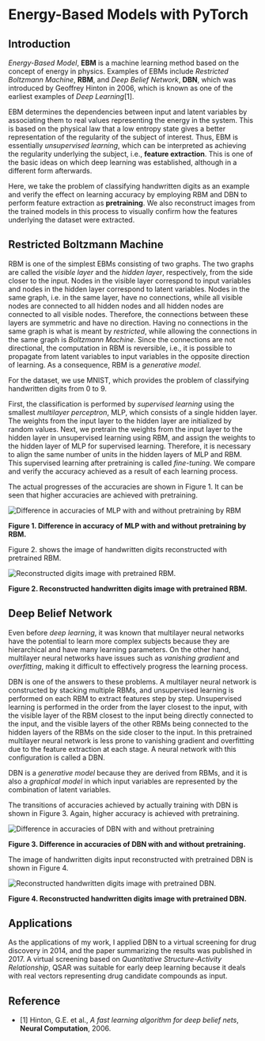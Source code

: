# Energy-Based Models with PyTorch

## Introduction

*Energy-Based Model*, **EBM** is a machine learning method based on the concept of energy in physics. 
Examples of EBMs include *Restricted Boltzmann Machine*, **RBM**, and *Deep Belief Network*, **DBN**, 
which was introduced by Geoffrey Hinton in 2006, which is known as one of the earliest examples of *Deep Learning*[1].

EBM determines the dependencies between input and latent variables by associating them to real values representing the energy in the system. 
This is based on the physical law that a low entropy state gives a better representation of the regularity of the subject of interest.
Thus, EBM is essentially *unsupervised learning*, which can be interpreted as achieving the regularity underlying the subject, i.e., **feature extraction**. 
This is one of the basic ideas on which deep learning was established, although in a different form afterwards.

Here, we take the problem of classifying handwritten digits as an example and verify the effect on learning accuracy by employing RBM and DBN to perform feature extraction as **pretraining**.
We also reconstruct images from the trained models in this process to visually confirm how the features underlying the dataset were extracted.

## Restricted Boltzmann Machine

RBM is one of the simplest EBMs consisting of two graphs.
The two graphs are called the *visible layer* and the *hidden layer*, respectively, from the side closer to the input. 
Nodes in the visible layer correspond to input variables and nodes in the hidden layer correspond to latent variables. 
Nodes in the same graph, i.e. in the same layer, have no connections, while all visible nodes are connected to all hidden nodes and all hidden nodes are connected to all visible nodes. Therefore, the connections between these layers are symmetric and have no direction.
Having no connections in the same graph is what is meant by *restricted*, while allowing the connections in the same graph is *Boltzmann Machine*.
Since the connections are not directional, the computation in RBM is reversible, i.e., it is possible to propagate from latent variables to input variables in the opposite direction of learning. As a consequence, RBM is a *generative model*.

For the dataset, we use MNIST, which provides the problem of classifying handwritten digits from 0 to 9.

First, the classification is performed by *supervised learning* using the smallest *multilayer perceptron*, MLP, which consists of a single hidden layer. 
The weights from the input layer to the hidden layer are initialized by random values. 
Next, we pretrain the weights from the input layer to the hidden layer in unsupervised learning using RBM, 
and assign the weights to the hidden layer of MLP for supervised learning.
Therefore, it is necessary to align the same number of units in the hidden layers of MLP and RBM.
This supervised learning after pretraining is called *fine-tuning*.
We compare and verify the accuracy achieved as a result of each learning process.

The actual progresses of the accuracies are shown in Figure 1. 
It can be seen that higher accuracies are achieved with pretraining.

![Difference in accuracies of MLP with and without pretraining by RBM](figure/RBM.jpg)

**Figure 1. Difference in accuracy of MLP with and without pretraining by RBM.**

Figure 2. shows the image of handwritten digits reconstructed with pretrained RBM.

![Reconstructed digits image with pretrained RBM.](figure/RBM_digits.jpg)

**Figure 2. Reconstructed handwritten digits image with pretrained RBM.**

## Deep Belief Network

Even before *deep learning*, it was known that multilayer neural networks have the potential to learn more complex subjects because they are hierarchical and have many learning parameters. 
On the other hand, multilayer neural networks have issues such as *vanishing gradient* and *overfitting*, making it difficult to effectively progress the learning process.

DBN is one of the answers to these problems. A multilayer neural network is constructed by stacking multiple RBMs, 
and unsupervised learning is performed on each RBM to extract features step by step.
Unsupervised learning is performed in the order from the layer closest to the input, with the visible layer of the RBM closest to the input being directly connected to the input, and the visible layers of the other RBMs being connected to the hidden layers of the RBMs on the side closer to the input.
In this pretrained multilayer neural network is less prone to vanishing gradient and overfitting due to the feature extraction at each stage.
A neural network with this configuration is called a DBN.

DBN is a *generative model* because they are derived from RBMs, and it is also a *graphical model* in which input variables are represented by the combination of latent variables.

The transitions of accuracies achieved by actually training with DBN is shown in Figure 3.
Again, higher accuracy is achieved with pretraining.

![Difference in accuracies of DBN with and without pretraining](figure/DBN.jpg)

**Figure 3. Difference in accuracies of DBN with and without pretraining.**

The image of handwritten digits input reconstructed with pretrained DBN is shown in Figure 4.

![Reconstructed handwritten digits image with pretrained DBN.](figure/DBN_digits.jpg)

**Figure 4. Reconstructed handwritten digits image with pretrained DBN.**

## Applications

As the applications of my work, I applied DBN to a virtual screening for drug discovery in 2014, 
and the paper summarizing the results was published in 2017.
A virtual screening based on *Quantitative Structure-Activity Relationship*, QSAR was suitable for early deep learning because it deals with real vectors representing drug candidate compounds as input.

## Reference

- [1] Hinton, G.E. et al., *A fast learning algorithm for deep belief nets*, **Neural Computation**, 2006.
